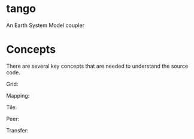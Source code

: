 # tango

An Earth System Model coupler

# Concepts

There are several key concepts that are needed to understand the source code.

Grid:

Mapping:

Tile:

Peer:

Transfer:

